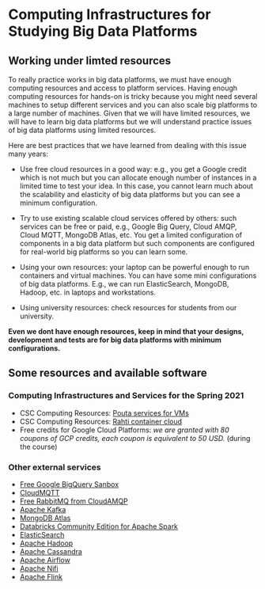 # Computing Infrastructures for Studying Big Data Platforms

## Working under limted resources
To really practice works in big data platforms, we must have enough computing resources and access to platform services. Having enough computing resources for hands-on is tricky because you might need several machines to setup different services and you can also scale big platforms to a large number of machines. Given that we will have limited resources, we will have to learn big data platforms but we will understand practice issues of big data platforms using limited resources.

Here are best practices that we have learned from dealing with this issue many years:

* Use free cloud resources in a good way: e.g., you get a Google credit which is not much but you can allocate enough number of instances in a limited time to test your idea. In this case, you cannot learn much about the scalability and elasticity of big data platforms but you can see a minimum configuration.

* Try to use existing scalable cloud services offered by others: such services can be free or paid, e.g., Google Big Query, Cloud AMQP, Cloud MQTT, MongoDB Atlas, etc. You get a limited configuration of components in a big data platform but such components are configured for real-world big platforms so you can learn some.

* Using your own resources: your laptop can be powerful enough to run containers and virtual machines. You can have some mini configurations of big data platforms. E.g., we can run ElasticSearch, MongoDB, Hadoop, etc. in laptops and workstations.

* Using university resources: check resources for students from our university.


**Even we dont have enough resources, keep in mind that your designs, development and tests are for big data platforms with minimum configurations.**

## Some resources and available software

### Computing Infrastructures and Services for the Spring 2021

* CSC Computing Resources: [Pouta services for VMs](https://research.csc.fi/-/cpouta)
* CSC Computing Resources: [Rahti container cloud](https://docs.csc.fi/cloud/rahti/rahti-what-is/)
* Free credits for Google Cloud Platforms: *we are granted with 80 coupons of GCP credits, each coupon is equivalent to 50 USD.* (during the course)

 ### Other external services

* [Free Google BigQuery Sanbox](https://cloud.google.com/bigquery/docs/sandbox)
* [CloudMQTT](http://cloudmqtt.com)
* [Free RabbitMQ from CloudAMQP](https://www.cloudamqp.com/plans.html)
* [Apache Kafka](https://kafka.apache.org/)
* [MongoDB Atlas](https://www.mongodb.com/cloud/atlas)
* [Databricks Community Edition for Apache Spark](https://databricks.com/try-databricks)
* [ElasticSearch](https://www.elastic.co/)
* [Apache Hadoop](https://hadoop.apache.org)
* [Apache Cassandra](https://cassandra.apache.org/)
* [Apache Airflow](https://airflow.apache.org/)
* [Apache Nifi](https://nifi.apache.org/)
* [Apache Flink](https://flink.apache.org/)
